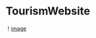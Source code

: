 # TourismWebsite
！[image](https://github.com/1332962850/TourismWebsite/blob/master/impression/pc1.png)
